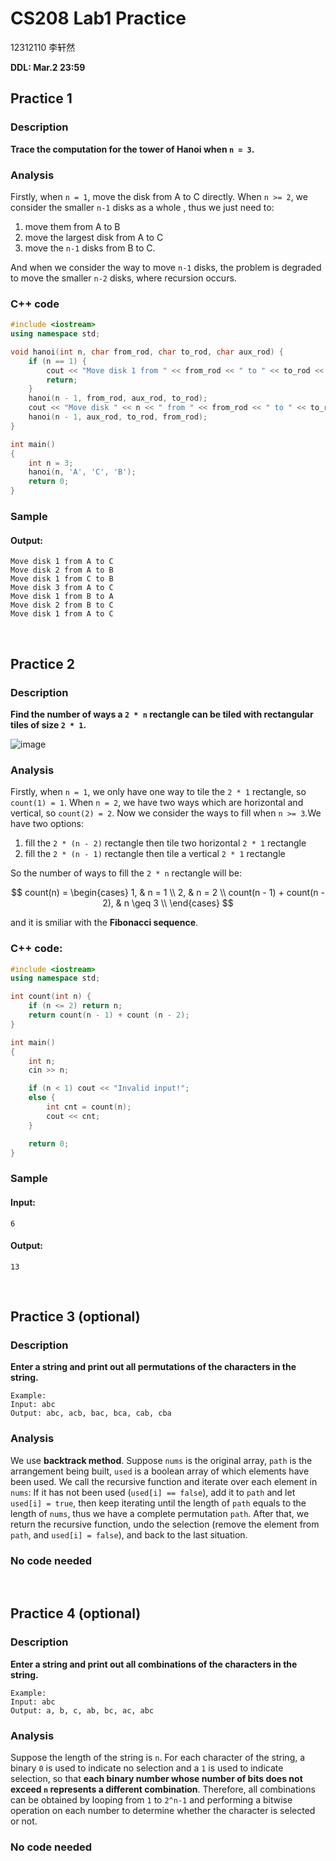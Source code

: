 # CS208 Lab1 Practice
12312110 李轩然

**DDL: Mar.2 23:59**


## Practice 1

### Description

**Trace the computation for the tower of Hanoi when `n = 3`.**

### Analysis

Firstly, when `n = 1`, move the disk from A to C directly. 
When `n >= 2`, we consider the smaller ``n-1`` disks as a whole , thus we just need to:
1. move them from A to B
2. move the largest disk from A to C
3. move the ``n-1`` disks from B to C.

And when we consider the way to move ``n-1`` disks, the problem is degraded to move the smaller ``n-2`` disks, where recursion occurs.


### C++ code

```cpp
#include <iostream>
using namespace std;

void hanoi(int n, char from_rod, char to_rod, char aux_rod) {
    if (n == 1) {
        cout << "Move disk 1 from " << from_rod << " to " << to_rod << endl;
        return;
    }
    hanoi(n - 1, from_rod, aux_rod, to_rod);
    cout << "Move disk " << n << " from " << from_rod << " to " << to_rod << endl;
    hanoi(n - 1, aux_rod, to_rod, from_rod);
}

int main() 
{
    int n = 3;
    hanoi(n, 'A', 'C', 'B');
    return 0;
}
```

### Sample

#### Output:

```
Move disk 1 from A to C
Move disk 2 from A to B
Move disk 1 from C to B
Move disk 3 from A to C
Move disk 1 from B to A
Move disk 2 from B to C
Move disk 1 from A to C
```

<br>


## Practice 2 

### Description

**Find the number of ways a `2 * n` rectangle can be tiled with rectangular tiles of size `2 * 1`.**

![image]([CS208%20Algorithm%20Design%20and%20Analysis%20/Lab%20material%20&%20practice/lab1/practice2_image.jpg](https://github.com/lxriscute0501/SUSTech-Notes-of-CS/blob/main/CS208%20Algorithm%20Design%20and%20Analysis%20/Lab%20material%20%26%20practice/lab1/practice2_image.jpg))


### Analysis

Firstly, when `n = 1`, we only have one way to tile the `2 * 1` rectangle, so ``count(1) = 1``.
When `n = 2`, we have two ways which are horizontal and vertical, so ``count(2) = 2``.
Now we consider the ways to fill when `n >= 3`.We have two options:
1. fill the `2 * (n - 2)` rectangle then tile two horizontal `2 * 1` rectangle
2. fill the `2 * (n - 1)` rectangle then tile a vertical `2 * 1` rectangle

So the number of ways to fill the `2 * n` rectangle will be:

$$
count(n) =
\begin{cases}
1,  & n = 1 \\
2,  & n = 2 \\
count(n - 1) + count(n - 2),  & n \geq 3 \\
\end{cases}
$$

and it is smiliar with the **Fibonacci sequence**.

### C++ code:
```cpp
#include <iostream>
using namespace std;

int count(int n) {
    if (n <= 2) return n;
    return count(n - 1) + count (n - 2);
}

int main()
{
    int n;
    cin >> n;

    if (n < 1) cout << "Invalid input!";
    else {
        int cnt = count(n);
        cout << cnt;
    }

    return 0;
}
```

### Sample

#### Input:
```
6
```

#### Output:
```
13
```

<br>


## Practice 3 (optional)

### Description

**Enter a string and print out all permutations of the characters in the string.**

```
Example:
Input: abc
Output: abc, acb, bac, bca, cab, cba
```

### Analysis

We use **backtrack method**. Suppose ``nums`` is the original array, ``path`` is the arrangement being built, ``used`` is a boolean array of which elements have been used.
We call the recursive function and iterate over each element in ``nums``: If it has not been used (`used[i] == false`), add it to ``path`` and let `used[i] = true`, then keep iterating until the length of ``path``  equals to the length of ``nums``, thus we have a complete permutation ``path``. 
After that, we return the recursive function, undo the selection (remove the element from ``path``, and `used[i] = false`), and back to the last situation.

### No code needed



<br>

## Practice 4 (optional)

### Description

**Enter a string and print out all combinations of the characters in the string.**

```
Example:
Input: abc
Output: a, b, c, ab, bc, ac, abc
```

### Analysis

Suppose the length of the string is ``n``. For each character of the string, a binary ``0`` is used to indicate no selection and a ``1`` is used to indicate selection, so that **each binary number whose number of bits does not exceed ``n`` represents a different combination**. 
Therefore, all combinations can be obtained by looping from ``1`` to ``2^n-1`` and performing a bitwise operation on each number to determine whether the character is selected or not.

### No code needed

